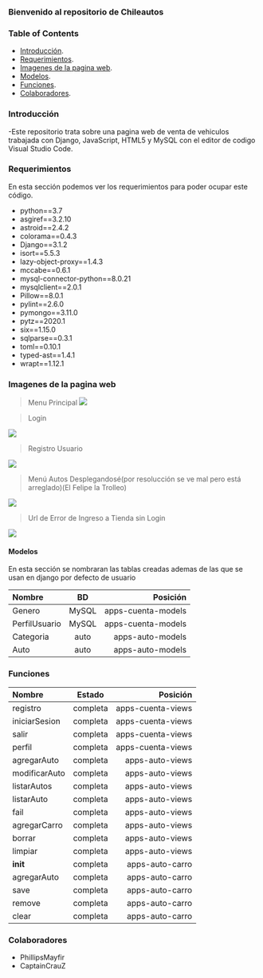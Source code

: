 ### Bienvenido al repositorio de Chileautos

### Table of Contents

- [Introducción](#Introducción).
- [Requerimientos](#Requerimientos).
- [Imagenes de la pagina web](#Imagenes-de-a-pagina-web).
- [Modelos](#Modelos).
- [Funciones](#Funciones).
- [Colaboradores](#Colaboradores).

### Introducción
-Este repositorio trata sobre una pagina web de venta de vehiculos trabajada con Django, JavaScript, HTML5 y MySQL con el editor de codigo Visual Studio Code.


### Requerimientos 
En esta sección podemos ver los requerimientos para poder ocupar este código.
                
   + python==3.7
   + asgiref==3.2.10
   + astroid==2.4.2
   + colorama==0.4.3
   + Django==3.1.2
   + isort==5.5.3
   + lazy-object-proxy==1.4.3
   + mccabe==0.6.1
   + mysql-connector-python==8.0.21
   + mysqlclient==2.0.1
   + Pillow==8.0.1
   + pylint==2.6.0
   + pymongo==3.11.0
   + pytz==2020.1
   + six==1.15.0
   + sqlparse==0.3.1
   + toml==0.10.1
   + typed-ast==1.4.1
   + wrapt==1.12.1

### Imagenes de la pagina web



> Menu Principal
![](https://github.com/PhillipsMayfir/Prueba/blob/master/1.png?raw=true)

> Login

![](https://github.com/PhillipsMayfir/Prueba/blob/master/2.png?raw=true)

> Registro Usuario

![](https://github.com/PhillipsMayfir/Prueba/blob/master/3.png?raw=true)

> Menú Autos Desplegandosé(por resolucción se ve mal pero está arreglado)(El Felipe la Trolleo)

![](https://github.com/PhillipsMayfir/Prueba/blob/master/4.png?raw=true)

> Url de Error de Ingreso a Tienda sin Login

![](https://github.com/PhillipsMayfir/Prueba/blob/master/6.png?raw=true)

#### Modelos
En esta sección se nombraran las tablas creadas ademas de las que se usan en django por defecto de usuario

| Nombre  | BD | Posición |
| :------------ |:---------------:| -----:|
| Genero | MySQL | apps-cuenta-models |
| PerfilUsuario | MySQL | apps-cuenta-models |
| Categoria | auto | apps-auto-models |
| Auto | auto | apps-auto-models |



### Funciones 

| Nombre  | Estado  | Posición |
| :------------ |:---------------:| -----:|
| registro   | completa | apps-cuenta-views |
| iniciarSesion      | completa        |  apps-cuenta-views  |
| salir | completa        |   apps-cuenta-views |
| perfil | completa | apps-cuenta-views |
| agregarAuto | completa | apps-auto-views |
| modificarAuto | completa | apps-auto-views |
| listarAutos | completa  | apps-auto-views |
| listarAuto | completa | apps-auto-views |
| fail | completa | apps-auto-views |
| agregarCarro | completa | apps-auto-views |
| borrar | completa | apps-auto-views |
| limpiar | completa | apps-auto-views |
| __init__ | completa | apps-auto-carro |
| agregarAuto | completa | apps-auto-carro |
| save | completa | apps-auto-carro |
| remove | completa | apps-auto-carro |
| clear | completa | apps-auto-carro |

### Colaboradores 
- PhillipsMayfir
- CaptainCrauZ
